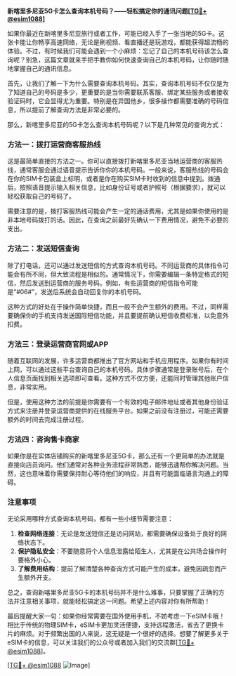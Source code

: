 **新喀里多尼亚5G卡怎么查询本机号码？——轻松搞定你的通讯问题[[TG💪+ @esim1088](https://t.me/s/esim1088)]**

如果你最近在新喀里多尼亚旅行或者工作，可能已经入手了一张当地的5G卡。这张卡能让你畅享高速网络，无论是刷视频、看直播还是玩游戏，都能获得超流畅的体验。不过，有时候我们可能会遇到一个小麻烦：忘记了自己的本机号码该怎么查询呢？别急，这篇文章就来手把手教你如何快速查询自己的本机号码，让你随时随地掌握自己的通讯信息。

首先，让我们了解一下为什么需要查询本机号码。其实，查询本机号码不仅仅是为了知道自己的号码是多少，更重要的是当你需要联系客服、绑定某些服务或者接收验证码时，它会显得尤为重要。特别是在异国他乡，很多操作都需要准确的号码信息，所以提前了解查询方法是非常必要的。

那么，新喀里多尼亚的5G卡怎么查询本机号码呢？以下是几种常见的查询方式：

### 方法一：拨打运营商客服热线

这是最简单直接的方法之一。你可以直接拨打新喀里多尼亚当地运营商的客服热线，通常客服会通过语音提示告诉你你的本机号码。一般来说，客服热线的号码会在你的SIM卡包装盒上标明，或者是你在购买SIM卡时收到的信息中提到。拨通后，按照语音提示输入相关信息，比如身份证号或者护照号（根据要求），就可以轻松获取自己的号码了。

需要注意的是，拨打客服热线可能会产生一定的通话费用，尤其是如果你使用的是非本地号码拨打的话。因此，在查询之前最好先确认一下费用情况，避免不必要的支出。

### 方法二：发送短信查询

除了打电话，还可以通过发送短信的方式查询本机号码。不同运营商的具体指令可能会有所不同，但大致流程是相似的。通常情况下，你需要编辑一条特定格式的短信，然后发送到运营商的服务号码。例如，有些运营商的短信指令可能是“#06#”，发送后系统会自动回复你的本机号码。

这种方式的好处在于操作简单快捷，而且一般不会产生额外的费用。不过，同样需要确保你的手机支持发送国际短信功能，并且要提前确认短信收费标准，以免意外扣费。

### 方法三：登录运营商官网或APP

随着互联网的发展，许多运营商都推出了官方网站和手机应用程序。如果你有时间上网，可以通过这些平台查询自己的本机号码。具体步骤通常是登录账号后，在个人信息页面找到相关选项即可查看。这种方式不仅方便，还能同时管理其他账户信息，非常实用。

但是，使用这种方法的前提是你需要有一个有效的电子邮件地址或者其他身份验证方式来注册并登录运营商提供的在线服务平台。如果之前没有注册过，可能还需要额外的时间去完成注册过程。

### 方法四：咨询售卡商家

如果你是在实体店铺购买的新喀里多尼亚5G卡，那么还有一个更简单的办法就是直接向店员询问。他们通常对各种业务流程非常熟悉，能够迅速帮你解决问题。当然，这也意味着你需要保持耐心等待他们的响应，并且有可能面临语言沟通上的障碍。

### 注意事项

无论采用哪种方式查询本机号码，都有一些小细节需要注意：

1. **检查网络连接**：无论是发送短信还是访问网站，都需要确保设备处于良好的网络状态下。
2. **保护隐私安全**：不要随意将个人信息泄露给陌生人，尤其是在公共场合操作时要格外小心。
3. **了解费用结构**：提前了解清楚各种查询方式可能产生的成本，避免因疏忽而产生额外开支。

总之，查询新喀里多尼亚5G卡的本机号码并不是什么难事，只要掌握了正确的方法并注意相关事项，就能轻松搞定这一问题。希望上述内容对你有所帮助！

最后提醒大家一句：如果你经常需要在国外使用手机，不妨考虑一下eSIM卡哦！相比于传统的物理SIM卡，eSIM卡更加灵活便捷，支持远程激活，省去了更换卡片的麻烦。对于频繁出国的人来说，这无疑是一个很好的选择。想要了解更多关于eSIM卡的信息，可以关注我们的公众号或者加入我们的交流群[[TG💪+ @esim1088](https://t.me/s/esim1088)]。

[[TG💪+ @esim1088](https://t.me/s/esim1088) ![Image](https://i.postimg.cc/4NQfJmqS/Snipaste-2025-05-13-00-14-12.png)]